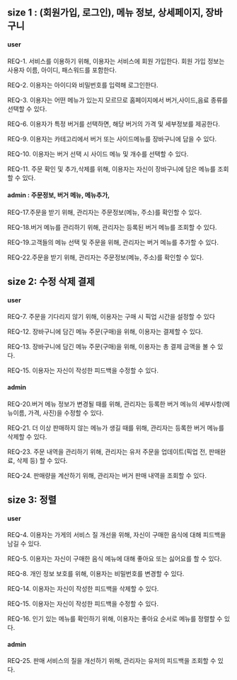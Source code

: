 ## size 1 : (회원가입, 로그인), 메뉴 정보, 상세페이지, 장바구니
#### user
REQ-1. 서비스를 이용하기 위해, 이용자는 서비스에 회원 가입한다. 회원 가입 정보는 사용자 이름, 아이디, 패스워드를 포함한다.   

REQ-2. 이용자는 아이디와 비밀번호를 입력해 로그인한다.  

REQ-3. 이용자는 어떤 메뉴가 있는지 모르므로 홈페이지에서 버거,사이드,음료 종류를 선택할 수 있다.  

REQ-6. 이용자가 특정 버거를 선택하면, 해당 버거의 가격 및 세부정보를 제공한다.

REQ-9. 이용자는 카테고리에서 버거 또는 사이드메뉴를 장바구니에 담을 수 있다.

REQ-10. 이용자는 버거 선택 시 사이드 메뉴 및 개수를 선택할 수 있다.

REQ-11. 주문 확인 및 추가,삭제를 위해, 이용자는 자신이 장바구니에 담은 메뉴를 조회할 수 있다.

#### admin : 주문정보, 버거 메뉴, 메뉴추가,

REQ-17.주문을 받기 위해, 관리자는 주문정보(메뉴, 주소)를 확인할 수 있다.

REQ-18.버거 메뉴를 관리하기 위해, 관리자는 등록된 버거 메뉴를 조회할 수 있다.

REQ-19.고객들의 메뉴 선택 및 주문을 위해, 관리자는 버거 메뉴를 추가할 수 있다.

REQ-22.주문을 받기 위해, 관리자는 주문정보(메뉴, 주소)를 확인할 수 있다.
 
## size 2: 수정 삭제 결제
#### user
REQ-7. 주문을 기다리지 않기 위해, 이용자는 구매 시 픽업 시간을 설정할 수 있다

REQ-12. 장바구니에 담긴 메뉴 주문(구매)을 위해, 이용자는 결제할 수 있다.

REQ-13. 장바구니에 담긴 메뉴 주문(구매)을 위해, 이용자는 총 결제 금액을 볼 수 있다.

REQ-15. 이용자는 자신이 작성한 피드백을 수정할 수 있다.
#### admin
REQ-20.버거 메뉴 정보가 변경될 때를 위해, 관리자는 등록한 버거 메뉴의 세부사항(메뉴이름, 가격, 사진)을 수정할 수 있다. 

REQ-21. 더 이상 판매하지 않는 메뉴가 생길 때를 위해, 관리자는 등록한 버거 메뉴를 삭제할 수 있다.

REQ-23. 주문 내역을 관리하기 위해, 관리자는 유저 주문을 업데이트(픽업 전, 판매완료, 삭제 등) 할 수 있다.

REQ-24. 판매량을 계산하기 위해, 관리자는 버거 판매 내역을 조회할 수 있다.
 
## size 3: 정렬 
#### user
REQ-4. 이용자는 가게의 서비스 질 개선을 위해, 자신이 구매한 음식에 대해 피드백을 남길 수 있다.

REQ-5. 이용자는 자신이 구매한 음식 메뉴에 대해 좋아요 또는 싫어요를 할 수 있다.

REQ-8. 개인 정보 보호를 위해, 이용자는 비밀번호를 변경할 수 있다.

REQ-14. 이용자는 자신이 작성한 피드백을 삭제할 수 있다.

REQ-15. 이용자는 자신이 작성한 피드백을 수정할 수 있다.

REQ-16. 인기 있는 메뉴를 확인하기 위해, 이용자는 좋아요 순서로 메뉴를 정렬할 수 있다.
#### admin
REQ-25. 판매 서비스의 질을 개선하기 위해, 관리자는 유저의 피드백을 조회할 수 있다.

